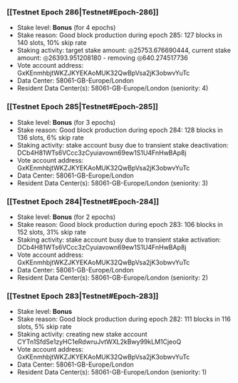 ### [[Testnet Epoch 286|Testnet#Epoch-286]]
* Stake level: **Bonus** (for 4 epochs)
* Stake reason: Good block production during epoch 285: 127 blocks in 140 slots, 10% skip rate
* Staking activity: target stake amount: ◎25753.676690444, current stake amount: ◎26393.951208180 - removing ◎640.274517736
* Vote account address: GxKEnmhbjtWKZJKYEKAoMUK32QwBpVsa2jK3obwvYuTc
* Data Center: 58061-GB-Europe/London
* Resident Data Center(s): 58061-GB-Europe/London (seniority: 4)
### [[Testnet Epoch 285|Testnet#Epoch-285]]
* Stake level: **Bonus** (for 3 epochs)
* Stake reason: Good block production during epoch 284: 128 blocks in 136 slots, 6% skip rate
* Staking activity: stake account busy due to transient stake deactivation: DCb4H81WTs6VCcc3zCyuiavown69ew1S1U4FnHwBAp8j
* Vote account address: GxKEnmhbjtWKZJKYEKAoMUK32QwBpVsa2jK3obwvYuTc
* Data Center: 58061-GB-Europe/London
* Resident Data Center(s): 58061-GB-Europe/London (seniority: 3)
### [[Testnet Epoch 284|Testnet#Epoch-284]]
* Stake level: **Bonus** (for 2 epochs)
* Stake reason: Good block production during epoch 283: 106 blocks in 152 slots, 31% skip rate
* Staking activity: stake account busy due to transient stake activation: DCb4H81WTs6VCcc3zCyuiavown69ew1S1U4FnHwBAp8j
* Vote account address: GxKEnmhbjtWKZJKYEKAoMUK32QwBpVsa2jK3obwvYuTc
* Data Center: 58061-GB-Europe/London
* Resident Data Center(s): 58061-GB-Europe/London (seniority: 2)
### [[Testnet Epoch 283|Testnet#Epoch-283]]
* Stake level: **Bonus**
* Stake reason: Good block production during epoch 282: 111 blocks in 116 slots, 5% skip rate
* Staking activity: creating new stake account CYTn1SfdSe1zyHC1eRdwruJvtWXL2kBwy99kLM1CjeoQ
* Vote account address: GxKEnmhbjtWKZJKYEKAoMUK32QwBpVsa2jK3obwvYuTc
* Data Center: 58061-GB-Europe/London
* Resident Data Center(s): 58061-GB-Europe/London (seniority: 1)